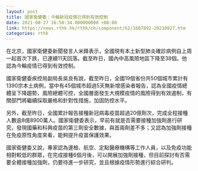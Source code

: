 ```yaml
---
layout: post
title: 國家衛健委：今輪新冠疫情已得到有效控制
date: 2021-08-27 16:50:34.000000000 +08:00
link: https://news.rthk.hk/rthk/ch/component/k2/1607892-20210827.htm
categories: rthk
---
```


在北京，國家衛健委新聞發言人米鋒表示，全國現有本土新型肺炎確診病例自上周一起首次下跌，已連續11天回落。截至昨日，國內中高風險地區下降至38個。他認為今輪疫情已得到有效控制。

國家衛健委疾控局副局長吳良有說，截至昨日，全國19個省份共50個城市累計有1390宗本土病例，當中有45個城市超過5天無新增感染者報告，認為全國疫情總體呈下降趨勢，風險總體可控，全國層面發生大規模疫情的風險得到有效遏制，有關部門將繼續採取嚴格和針對性措施，加固防控水平。

另外，截至昨日，全國累計報告接種新冠病毒疫苗超過20億劑次，完成全程接種人數逾8億8900萬人。國家衛健委表示，早前有就是否需要接種加強劑進行研究，發現國藥和科興疫苗的第三劑安全數據，與首兩劑差不多；又認為加強劑接種在免疫原性角度來看，能夠提升疫苗保護效果。

國家衛健委又說，專家認為邊檢、航空、定點醫療機構等工作人員，以及免疫功能相對較低的群眾，在完成接種6個月後，可以開展加強劑接種，但目前探討有否需要全體接種加強劑，仍要待進一步研究，並且根據疫情形勢進行綜合研判。
